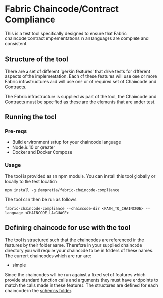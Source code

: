 # Fabric Chaincode/Contract Compliance

This is a test tool specifically designed to ensure that Fabric chaincode/contract implementations in all languages are complete and consistent.

## Structure of the tool

There are a set of different 'gerkin features' that drive tests for different aspects of the implementation. Each of these features will use one or more Fabric infrastructures and will use one or of required set of Chaincode and Contracts.

The Fabric infrastructure is supplied as part of the tool, the Chaincode and Contracts must be specified as these are the elements that are under test.

## Running the tool
### Pre-reqs

- Build environment setup for your chaincode language
- Node.js 10 or greater
- Docker and Docker Compose

### Usage
The tool is provided as an npm module. You can install this tool globally or locally to the test location

```
npm install -g @ampretia/fabric-chaincode-compliance
```

The tool can then be run as follows

```
fabric-chaincode-compliance --chaincode-dir <PATH_TO_CHAINCODE> --language <CHAINCODE_LANGUAGE>
```

## Defining chaincode for use with the tool
The tool is structured such that the chaincodes are referenced in the features by their folder name. Therefore in your supplied chaincode directory you will require your chaincode to be in folders of these names. The current chaincodes which are run are:
- simple

Since the chaincodes will be run against a fixed set of features which provide standard function calls and arguments they must have endpoints to match the calls made in these features. The structures are defined for each chaincode in the [schemas folder](./docs/schemas).